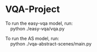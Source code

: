# VQA-Project
To run the easy-vqa model, run:  
&nbsp;&nbsp;&nbsp;&nbsp;python ./easy-vqa/vqa.py
  
  
To run the AS model, run:  
&nbsp;&nbsp;&nbsp;&nbsp;python ./vqa-abstract-scenes/main.py
